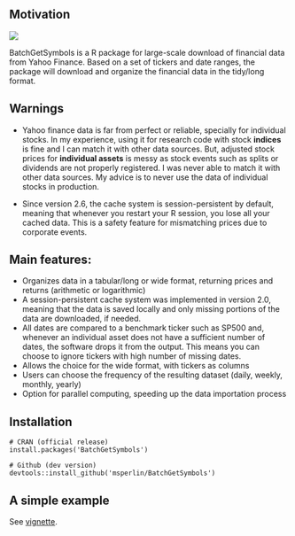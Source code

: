 ## Motivation

[![](https://cranlogs.r-pkg.org/badges/BatchGetSymbols)](https://CRAN.R-project.org/package=BatchGetSymbols)

BatchGetSymbols is a R package for large-scale download of financial data from Yahoo Finance. Based on a set of tickers and date ranges, the package will download and organize the financial data in the tidy/long format.

## Warnings

- Yahoo finance data is far from perfect or reliable, specially for individual stocks. In my experience, using it for research code with stock **indices** is fine and I can match it with other data sources. But, adjusted stock prices for **individual assets** is messy as stock events such as splits or dividends are not properly registered. I was never able to match it with other data sources. My advice is to never use the data of individual stocks in production. 

- Since version 2.6, the cache system is session-persistent by default, meaning that whenever you restart your R session, you lose all your cached data. This is a safety feature for mismatching prices due to corporate events.

## Main features:

- Organizes data in a tabular/long or wide format, returning prices and returns (arithmetic or logarithmic)
- A session-persistent cache system was implemented in version 2.0, meaning that the data is saved locally and only missing portions of the data are downloaded, if needed.
- All dates are compared to a benchmark ticker such as SP500 and, whenever an individual asset does not have a sufficient number of dates, the software drops it from the output. This means you can choose to ignore tickers with high number of missing dates.
- Allows the choice for the wide format, with tickers as columns
- Users can choose the frequency of the resulting dataset (daily, weekly, monthly, yearly)
- Option for parallel computing, speeding up the data importation process



## Installation

```
# CRAN (official release)
install.packages('BatchGetSymbols')

# Github (dev version)
devtools::install_github('msperlin/BatchGetSymbols')
```

## A simple example

See [vignette](https://CRAN.R-project.org/package=BatchGetSymbols).
